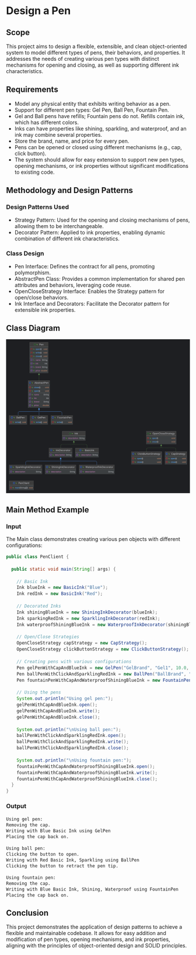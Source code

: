 # Design a Pen

## Scope
This project aims to design a flexible, extensible, and clean object-oriented system to model different types of pens, their behaviors, and properties. It addresses the needs of creating various pen types with distinct mechanisms for opening and closing, as well as supporting different ink characteristics.

## Requirements
* Model any physical entity that exhibits writing behavior as a pen.
* Support for different pen types: Gel Pen, Ball Pen, Fountain Pen.
* Gel and Ball pens have refills; Fountain pens do not. Refills contain ink, which has different colors.
* Inks can have properties like shining, sparkling, and waterproof, and an ink may combine several properties.
* Store the brand, name, and price for every pen.
* Pens can be opened or closed using different mechanisms (e.g., cap, click button).
* The system should allow for easy extension to support new pen types, opening mechanisms, or ink properties without significant modifications to existing code.

## Methodology and Design Patterns
### Design Patterns Used
* Strategy Pattern: Used for the opening and closing mechanisms of pens, allowing them to be interchangeable.
* Decorator Pattern: Applied to ink properties, enabling dynamic combination of different ink characteristics.

### Class Design
* Pen Interface: Defines the contract for all pens, promoting polymorphism.
* AbstractPen Class: Provides a common implementation for shared pen attributes and behaviors, leveraging code reuse.
* OpenCloseStrategy Interface: Enables the Strategy pattern for open/close behaviors.
* Ink Interface and Decorators: Facilitate the Decorator pattern for extensible ink properties.

## Class Diagram
![Class Diagram](../../../../images/class_diagram.png)

## Main Method Example
### Input
The Main class demonstrates creating various pen objects with different configurations:

```java
public class PenClient {

  public static void main(String[] args) {

    // Basic Ink
    Ink blueInk = new BasicInk("Blue");
    Ink redInk = new BasicInk("Red");

    // Decorated Inks
    Ink shiningBlueInk = new ShiningInkDecorator(blueInk);
    Ink sparkingRedInk = new SparklingInkDecorator(redInk);
    Ink waterproofShiningBlueInk = new WaterproofInkDecorator(shiningBlueInk);

    // Open/Close Strategies
    OpenCloseStrategy capStrategy = new CapStrategy();
    OpenCloseStrategy clickButtonStrategy = new ClickButtonStrategy();

    // Creating pens with various configurations
    Pen gelPenWithCapAndBlueInk = new GelPen("GelBrand", "Gel1", 10.0, capStrategy, blueInk);
    Pen ballPenWithClickAndSparklingRedInk = new BallPen("BallBrand", "Ball1", 5.0, clickButtonStrategy, sparkingRedInk);
    Pen fountainPenWithCapAndWaterproofShiningBlueInk = new FountainPen("FountainBrand", "Fountain1", 30.0, capStrategy, waterproofShiningBlueInk);

    // Using the pens
    System.out.println("Using gel pen:");
    gelPenWithCapAndBlueInk.open();
    gelPenWithCapAndBlueInk.write();
    gelPenWithCapAndBlueInk.close();

    System.out.println("\nUsing ball pen:");
    ballPenWithClickAndSparklingRedInk.open();
    ballPenWithClickAndSparklingRedInk.write();
    ballPenWithClickAndSparklingRedInk.close();

    System.out.println("\nUsing fountain pen:");
    fountainPenWithCapAndWaterproofShiningBlueInk.open();
    fountainPenWithCapAndWaterproofShiningBlueInk.write();
    fountainPenWithCapAndWaterproofShiningBlueInk.close();
  }
}
```

### Output
```
Using gel pen:
Removing the cap.
Writing with Blue Basic Ink using GelPen
Placing the cap back on.

Using ball pen:
Clicking the button to open.
Writing with Red Basic Ink, Sparkling using BallPen
Clicking the button to retract the pen tip.

Using fountain pen:
Removing the cap.
Writing with Blue Basic Ink, Shining, Waterproof using FountainPen
Placing the cap back on.
```

## Conclusion
This project demonstrates the application of design patterns to achieve a flexible and maintainable codebase. It allows for easy addition and modification of pen types, opening mechanisms, and ink properties, aligning with the principles of object-oriented design and SOLID principles.